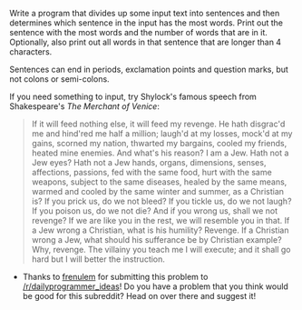 Write a program that divides up some input text into sentences and then determines which sentence in the input has the most words. Print out the sentence with the most words and the number of words that are in it. Optionally, also print out all words in that sentence that are longer than 4 characters. 

Sentences can end in periods, exclamation points and question marks, but not colons or semi-colons.

If you need something to input, try Shylock's famous speech from Shakespeare's *The Merchant of Venice*:

>If it will feed nothing else, it will
feed my revenge. He hath disgrac'd me and hind'red me half a
million; laugh'd at my losses, mock'd at my gains, scorned my
nation, thwarted my bargains, cooled my friends, heated mine
enemies. And what's his reason? I am a Jew. Hath not a Jew eyes?
Hath not a Jew hands, organs, dimensions, senses, affections,
passions, fed with the same food, hurt with the same weapons,
subject to the same diseases, healed by the same means, warmed
and cooled by the same winter and summer, as a Christian is? If
you prick us, do we not bleed? If you tickle us, do we not laugh?
If you poison us, do we not die? And if you wrong us, shall we
not revenge? If we are like you in the rest, we will resemble you
in that. If a Jew wrong a Christian, what is his humility?
Revenge. If a Christian wrong a Jew, what should his sufferance
be by Christian example? Why, revenge. The villainy you teach me
I will execute; and it shall go hard but I will better the
instruction.

* Thanks to [frenulem](http://www.reddit.com/user/frenulem) for submitting this problem to [/r/dailyprogrammer_ideas](/r/dailyprogrammer_ideas)! Do you have a problem that you think would be good for this subreddit? Head on over there and suggest it!
